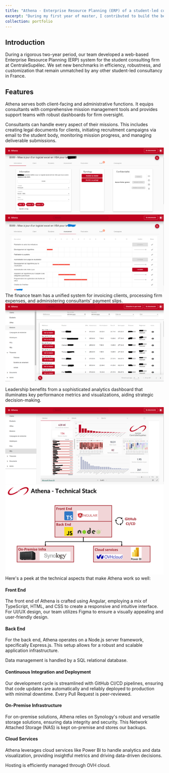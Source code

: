 ```yaml
---
title: "Athena - Enterprise Resource Planning (ERP) of a student-led consulting firm"
excerpt: "During my first year of master, I contributed to build the best ERP existing in France for student-led consulting firms. <br/><img src='/images/athena_data.PNG'>"
collection: portfolio
---
```


## Introduction
During a rigorous two-year period, our team developed a web-based Enterprise Resource Planning (ERP) system for the student consulting firm at CentraleSupélec. We set new benchmarks in efficiency, robustness, and customization that remain unmatched by any other student-led consultancy in France.
## Features
Athena serves both client-facing and administrative functions. It equips consultants with comprehensive mission management tools and provides support teams with robust dashboards for firm oversight.

Consultants can handle every aspect of their missions. This includes creating legal documents for clients, initiating recruitment campaigns via email to the student body, monitoring mission progress, and managing deliverable submissions.

<img src='/images/athena_mission.PNG'>
<img src='/images/athena_avancement.PNG'>
The finance team has a unified system for invoicing clients, processing firm expenses, and administering consultants' payment slips.
<img src='/images/athena_finance.PNG'>

Leadership benefits from a sophisticated analytics dashboard that illuminates key performance metrics and visualizations, aiding strategic decision-making.

<img src='/images/athena_data.PNG'>

<img src='/images/athena_Technical_Stack.png'>
Here's a peek at the technical aspects that make Athena work so well:

#### Front End

The front end of Athena is crafted using Angular, employing a mix of TypeScript, HTML, and CSS to create a responsive and intuitive interface. For UI/UX design, our team utilizes Figma to ensure a visually appealing and user-friendly design.

#### Back End

For the back end, Athena operates on a Node.js server framework, specifically Express.js. This setup allows for a robust and scalable application infrastructure.

Data management is handled by a SQL relational database.

#### Continuous Integration and Deployment

Our development cycle is streamlined with GitHub CI/CD pipelines, ensuring that code updates are automatically and reliably deployed to production with minimal downtime. Every Pull Request is peer-reviewed.

#### On-Premise Infrastructure

For on-premise solutions, Athena relies on Synology's robust and versatile storage solutions, ensuring data integrity and security. This Network Attached Storage (NAS) is kept on-premise and stores our backups.

#### Cloud Services

Athena leverages cloud services like Power BI to handle analytics and data visualization, providing insightful metrics and driving data-driven decisions.

Hosting is efficiently managed through OVH cloud.